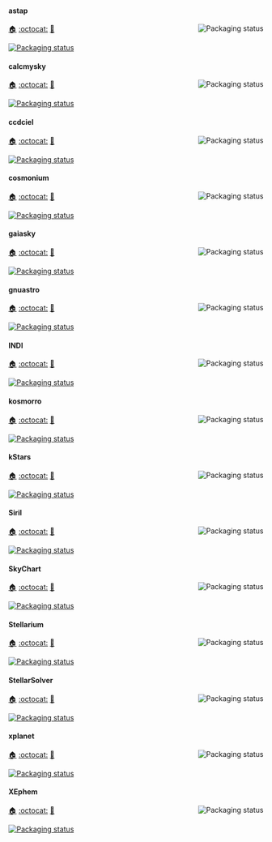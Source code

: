 #### astap
<a href="https://repology.org/project/astap/versions">
    <img src="https://repology.org/badge/vertical-allrepos/astap.svg?columns=3&header=astap&exclude_unsupported=1" alt="Packaging status" align="right">
</a>

[:house:](https://www.hnsky.org/astap.htm) [:octocat:](https://sourceforge.net/p/astap-program/code/ci/default/tree/) [:bookmark:](https://www.hnsky.org/history_astap.htm)

[![Packaging status](https://repology.org/badge/tiny-repos/astap.svg)](https://repology.org/project/astap/versions)
<br clear="right"/>

#### calcmysky
<a href="https://repology.org/project/calcmysky/versions">
    <img src="https://repology.org/badge/vertical-allrepos/calcmysky.svg?columns=3&header=calcmysky&exclude_unsupported=1" alt="Packaging status" align="right">
</a>

[:house:](https://github.com/10110111/CalcMySky) [:octocat:](https://github.com/10110111/CalcMySky) [:bookmark:](https://github.com/10110111/CalcMySky/releases)

[![Packaging status](https://repology.org/badge/tiny-repos/calcmysky.svg)](https://repology.org/project/calcmysky/versions)
<br clear="right"/>

#### ccdciel
<a href="https://repology.org/project/ccdciel/versions">
    <img src="https://repology.org/badge/vertical-allrepos/ccdciel.svg?columns=3&header=ccdciel&exclude_unsupported=1" alt="Packaging status" align="right">
</a>

[:house:](https://www.ap-i.net/ccdciel) [:octocat:](https://github.com/pchev/ccdciel) [:bookmark:](https://github.com/pchev/ccdciel/tags)

[![Packaging status](https://repology.org/badge/tiny-repos/ccdciel.svg)](https://repology.org/project/ccdciel/versions)
<br clear="right"/>

#### cosmonium
<a href="https://repology.org/project/cosmonium/versions">
    <img src="https://repology.org/badge/vertical-allrepos/cosmonium.svg?columns=3&header=cosmonium&exclude_unsupported=1" alt="Packaging status" align="right">
</a>

[:house:](https://github.com/cosmonium/cosmonium/wiki) [:octocat:](https://github.com/cosmonium/cosmonium) [:bookmark:](https://github.com/cosmonium/cosmonium/wiki/Changelog)

[![Packaging status](https://repology.org/badge/tiny-repos/cosmonium.svg)](https://repology.org/project/cosmonium/versions)
<br clear="right"/>

#### gaiasky
<a href="https://repology.org/project/gaiasky/versions">
    <img src="https://repology.org/badge/vertical-allrepos/gaiasky.svg?columns=3&header=gaiasky&exclude_unsupported=1" alt="Packaging status" align="right">
</a>

[:house:](https://zah.uni-heidelberg.de/gaia/outreach/gaiasky) [:octocat:](https://codeberg.org/gaiasky/gaiasky) [:bookmark:](https://gitlab.com/gaiasky/gaiasky/-/blob/master/CHANGELOG.md)

[![Packaging status](https://repology.org/badge/tiny-repos/gaiasky.svg)](https://repology.org/project/gaiasky/versions)
<br clear="right"/>

#### gnuastro
<a href="https://repology.org/project/gnuastro/versions">
    <img src="https://repology.org/badge/vertical-allrepos/gnuastro.svg?columns=3&header=gnuastro&exclude_unsupported=1" alt="Packaging status" align="right">
</a>

[:house:](https://www.gnu.org/software/gnuastro/) [:octocat:](https://git.savannah.gnu.org/cgit/gnuastro.git/tree/) [:bookmark:](https://git.savannah.gnu.org/cgit/gnuastro.git/tree/NEWS)

[![Packaging status](https://repology.org/badge/tiny-repos/gnuastro.svg)](https://repology.org/project/gnuastro/versions)
<br clear="right"/>

#### INDI
<a href="https://repology.org/project/indilib/versions">
    <img src="https://repology.org/badge/vertical-allrepos/indilib.svg?columns=3&header=INDI&exclude_unsupported=1" alt="Packaging status" align="right">
</a>

[:house:](https://www.indilib.org/) [:octocat:](https://github.com/indilib/indi) [:bookmark:](https://github.com/indilib/indi/blob/master/ChangeLog)

[![Packaging status](https://repology.org/badge/tiny-repos/indilib.svg)](https://repology.org/project/indilib/versions)
<br clear="right"/>

#### kosmorro
<a href="https://repology.org/project/kosmorro/versions">
    <img src="https://repology.org/badge/vertical-allrepos/kosmorro.svg?columns=3&header=darktable&exclude_unsupported=1" alt="Packaging status" align="right">
</a>

[:house:](https://kosmorro.space/) [:octocat:](https://github.com/Kosmorro/kosmorro) [:bookmark:](https://github.com/Kosmorro/kosmorro/blob/master/CHANGELOG.md)

[![Packaging status](https://repology.org/badge/tiny-repos/kosmorro.svg)](https://repology.org/project/kosmorro/versions)
<br clear="right"/>

#### kStars
<a href="https://repology.org/project/kstars/versions">
    <img src="https://repology.org/badge/vertical-allrepos/kstars.svg?columns=3&header=kStars&exclude_unsupported=1" alt="Packaging status" align="right">
</a>

[:house:](https://edu.kde.org/kstars) [:octocat:](https://invent.kde.org/education/kstars) [:bookmark:](https://invent.kde.org/education/kstars/-/blob/master/ChangeLog)

[![Packaging status](https://repology.org/badge/tiny-repos/kstars.svg)](https://repology.org/project/kstars/versions)
<br clear="right"/>

#### Siril
<a href="https://repology.org/project/siril/versions">
    <img src="https://repology.org/badge/vertical-allrepos/siril.svg?columns=3&header=Siril&exclude_unsupported=1" alt="Packaging status" align="right">
</a>

[:house:](https://siril.org/) [:octocat:](https://gitlab.com/free-astro/siril) [:bookmark:](https://gitlab.com/free-astro/siril/-/blob/master/ChangeLog)

[![Packaging status](https://repology.org/badge/tiny-repos/siril.svg)](https://repology.org/project/siril/versions)
<br clear="right"/>

#### SkyChart
<a href="https://repology.org/project/skychart/versions">
    <img src="https://repology.org/badge/vertical-allrepos/skychart.svg?columns=3&header=skychart&exclude_unsupported=1" alt="Packaging status" align="right">
</a>

[:house:](https://www.ap-i.net/skychart/) [:octocat:](https://github.com/pchev/skychart) [:bookmark:](http://www.ap-i.net/mantis/changelog_page.php)

[![Packaging status](https://repology.org/badge/tiny-repos/skychart.svg)](https://repology.org/project/skychart/versions)
<br clear="right"/>

#### Stellarium
<a href="https://repology.org/project/stellarium/versions">
    <img src="https://repology.org/badge/vertical-allrepos/stellarium.svg?columns=3&header=Stellarium&exclude_unsupported=1" alt="Packaging status" align="right">
</a>

[:house:](https://www.stellarium.org/) [:octocat:](https://github.com/Stellarium/stellarium/) [:bookmark:](https://github.com/Stellarium/stellarium/blob/master/ChangeLog)

[![Packaging status](https://repology.org/badge/tiny-repos/stellarium.svg)](https://repology.org/project/stellarium/versions)
<br clear="right"/>

#### StellarSolver
<a href="https://repology.org/project/stellarsolver/versions">
    <img src="https://repology.org/badge/vertical-allrepos/stellarsolver.svg?columns=3&header=StellarSolver&exclude_unsupported=1" alt="Packaging status" align="right">
</a>

[:house:](https://github.com/rlancaste/stellarsolver) [:octocat:](https://github.com/rlancaste/stellarsolver) [:bookmark:](https://github.com/rlancaste/stellarsolver/releases)

[![Packaging status](https://repology.org/badge/tiny-repos/stellarsolver.svg)](https://repology.org/project/stellarsolver/versions)
<br clear="right"/>

#### xplanet
<a href="https://repology.org/project/xplanet/versions">
    <img src="https://repology.org/badge/vertical-allrepos/xplanet.svg?columns=3&header=xplanet&exclude_unsupported=1" alt="Packaging status" align="right">
</a>

[:house:](https://xplanet.sourceforge.net/) [:octocat:](https://sourceforge.net/p/xplanet/code/HEAD/tree/trunk/) [:bookmark:](https://sourceforge.net/p/xplanet/activity/feed)

[![Packaging status](https://repology.org/badge/tiny-repos/xplanet.svg)](https://repology.org/project/xplanet/versions)
<br clear="right"/>

#### XEphem
<a href="https://repology.org/project/xephem/versions">
    <img src="https://repology.org/badge/vertical-allrepos/xephem.svg?columns=3&header=XEphem&exclude_unsupported=1" alt="Packaging status" align="right">
</a>

[:house:](https://xephem.github.io/XEphem/Site/xephem.html) [:octocat:](https://github.com/XEphem/XEphem) [:bookmark:](https://xephem.github.io/XEphem/Site/changes.html)

[![Packaging status](https://repology.org/badge/tiny-repos/xephem.svg)](https://repology.org/project/xephem/versions)
<br clear="right"/>


<!-- 
#### 
<a href="https://repology.org/project/darktable/versions">
    <img src="https://repology.org/badge/vertical-allrepos/darktable.svg?columns=3&header=darktable&exclude_unsupported=1" alt="Packaging status" align="right">
</a>

[:house:]() [:octocat:]() [:bookmark:]()

<br clear="right"/>
-->
